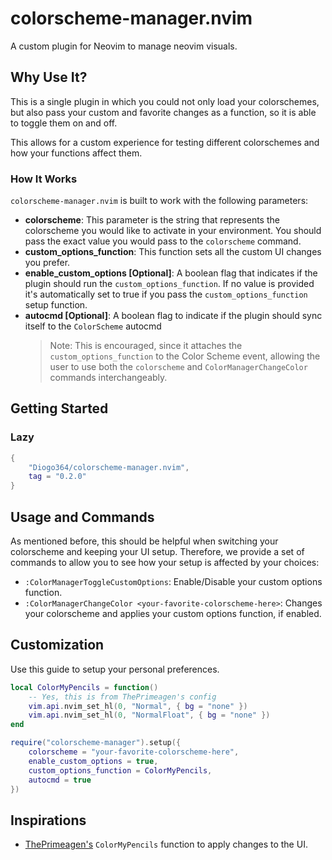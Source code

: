 # colorscheme-manager.nvim

A custom plugin for Neovim to manage neovim visuals.

## Why Use It?
This is a single plugin in which you could not only load your colorschemes, but also pass your
custom and favorite changes as a function, so it is able to toggle them on and off. 

This allows for a custom experience for testing different colorschemes and how your functions affect them.

### How It Works
`colorscheme-manager.nvim` is built to work with the following parameters:
- **colorscheme**: This parameter is the string that represents the colorscheme you would like to activate in your environment. You should pass the exact value you would pass to the `colorscheme` command.
- **custom_options_function**: This function sets all the custom UI changes you prefer.
- **enable_custom_options [Optional]**: A boolean flag that indicates if the plugin should run the `custom_options_function`. If no value is provided it's automatically set to true if you pass the `custom_options_function` setup function.
- **autocmd [Optional]**: A boolean flag to indicate if the plugin should sync itself to the `ColorScheme` autocmd
    > Note: 
    > This is encouraged, since it attaches the `custom_options_function` to the Color Scheme event, allowing the user to use both the `colorscheme` and `ColorManagerChangeColor` commands interchangeably. 

## Getting Started
### Lazy

```lua
{
    "Diogo364/colorscheme-manager.nvim",
    tag = "0.2.0"
}
```

## Usage and Commands
As mentioned before, this should be helpful when switching your colorscheme and keeping your UI setup.
Therefore, we provide a set of commands to allow you to see how your setup is affected by your choices:
- `:ColorManagerToggleCustomOptions`: Enable/Disable your custom options function.
- `:ColorManagerChangeColor <your-favorite-colorscheme-here>`: Changes your colorscheme and applies your custom options function, if enabled.

## Customization
Use this guide to setup your personal preferences.

```lua
local ColorMyPencils = function()
    -- Yes, this is from ThePrimeagen's config
    vim.api.nvim_set_hl(0, "Normal", { bg = "none" })
    vim.api.nvim_set_hl(0, "NormalFloat", { bg = "none" })
end

require("colorscheme-manager").setup({
    colorscheme = "your-favorite-colorscheme-here",
    enable_custom_options = true,
    custom_options_function = ColorMyPencils,
    autocmd = true
})
```

## Inspirations
- [ThePrimeagen's](https://github.com/ThePrimeagen) `ColorMyPencils` function to apply changes to the UI.
